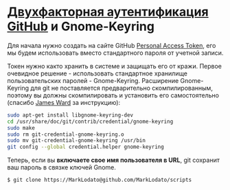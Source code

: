 # [Двухфакторная аутентификация GitHub][1] и Gnome-Keyring

Для начала нужно создать нa сайте GitHub [Personal Access Token][2], его мы будем использовать вместо стандартного пароля от учетной записи.

Токен нужно както хранить в системе и защищать его от кражи. Первое очевидное решение - использовать стандартное хранилище пользовательских паролей - Gnome-Keyring. Расширение Gnome-Keyring для git не поставляется предварительно скомпилированным, поэтому вы должны скомпилировать и установить его самостоятельно (спасибо [James Ward][3] за инструкцию):

```bash
sudo apt-get install libgnome-keyring-dev
cd /usr/share/doc/git/contrib/credential/gnome-keyring
sudo make
sudo rm git-credential-gnome-keyring.o
sudo mv git-credential-gnome-keyring /usr/bin
git config --global credential.helper gnome-keyring
```
Теперь, если вы **включаете свое имя пользователя в URL**, git сохранит ваш пароль в связке ключей Gnome.

```bash
$ git clone https://MarkLodato@github.com/MarkLodato/scripts
```

[1]: https://help.github.com/articles/about-two-factor-authentication
[2]: https://github.com/settings/applications
[3]: http://stackoverflow.com/a/14528360/303425
